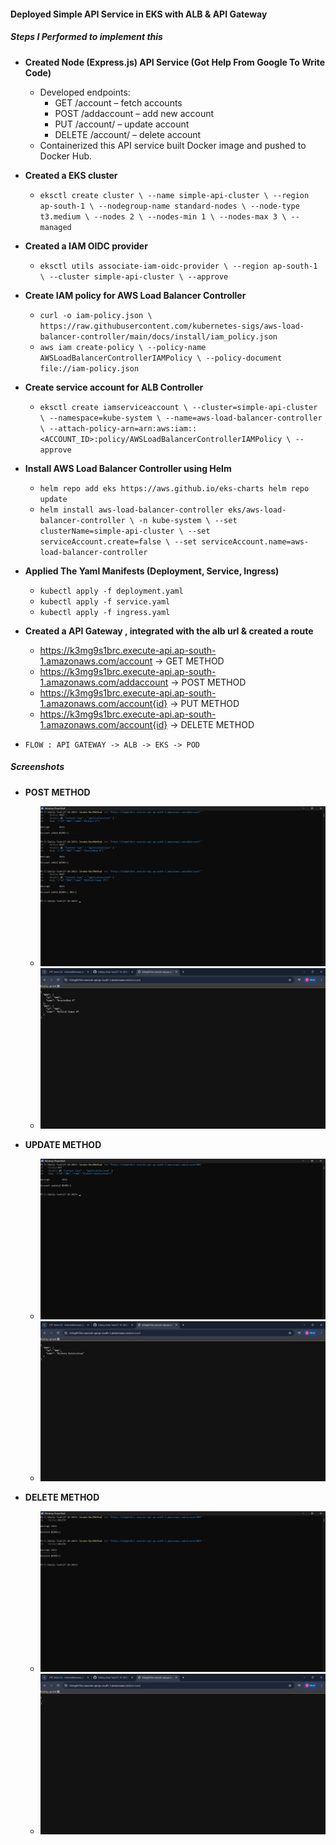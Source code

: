 #### Deployed Simple API Service in EKS with ALB & API Gateway

##### Steps I Performed to implement this

- **Created Node (Express.js) API Service (Got Help From Google To Write Code)**
  - Developed endpoints:
    - GET /account – fetch accounts
    - POST /addaccount – add new account
    - PUT /account/<id> – update account
    - DELETE /account/<id> – delete account
  - Containerized this API service built Docker image and pushed to Docker Hub.
      
- **Created a EKS cluster**
  -  `eksctl create cluster \
  --name simple-api-cluster \
  --region ap-south-1 \
  --nodegroup-name standard-nodes \
  --node-type t3.medium \
  --nodes 2 \
  --nodes-min 1 \
  --nodes-max 3 \
  --managed`

- **Created a IAM OIDC provider**
  - `eksctl utils associate-iam-oidc-provider \
  --region ap-south-1 \
  --cluster simple-api-cluster \
  --approve`
    
- **Create IAM policy for AWS Load Balancer Controller**
  - `curl -o iam-policy.json \
https://raw.githubusercontent.com/kubernetes-sigs/aws-load-balancer-controller/main/docs/install/iam_policy.json `
  - `aws iam create-policy \
  --policy-name AWSLoadBalancerControllerIAMPolicy \
  --policy-document file://iam-policy.json`
    
- **Create service account for ALB Controller**
  - `eksctl create iamserviceaccount \
  --cluster=simple-api-cluster \
  --namespace=kube-system \
  --name=aws-load-balancer-controller \
  --attach-policy-arn=arn:aws:iam::<ACCOUNT_ID>:policy/AWSLoadBalancerControllerIAMPolicy \
  --approve`
    
- **Install AWS Load Balancer Controller using Helm**
  - `helm repo add eks https://aws.github.io/eks-charts
helm repo update`
  - `helm install aws-load-balancer-controller eks/aws-load-balancer-controller \
  -n kube-system \
  --set clusterName=simple-api-cluster \
  --set serviceAccount.create=false \
  --set serviceAccount.name=aws-load-balancer-controller`
    
- **Applied The Yaml Manifests (Deployment, Service, Ingress)**
  - `kubectl apply -f deployment.yaml`
  - `kubectl apply -f service.yaml`
  - `kubectl apply -f ingress.yaml` 
- **Created a API Gateway , integrated with the alb url & created a route**
  - https://k3mg9s1brc.execute-api.ap-south-1.amazonaws.com/account -> GET METHOD
  - https://k3mg9s1brc.execute-api.ap-south-1.amazonaws.com/addaccount -> POST METHOD
  - https://k3mg9s1brc.execute-api.ap-south-1.amazonaws.com/account{id} -> PUT METHOD
  - https://k3mg9s1brc.execute-api.ap-south-1.amazonaws.com/account{id} -> DELETE METHOD
    
- `FLOW : API GATEWAY -> ALB -> EKS -> POD`

##### Screenshots 
- **POST METHOD**
  - ![](Screenshots/Addin.png)
  - ![](Screenshots/Addout.png)
  
- **UPDATE METHOD**
  - ![](Screenshots/Upin.png)
  - ![](Screenshots/Upout.png)

- **DELETE METHOD**
  - ![](Screenshots/Delin.png)
  - ![](Screenshots/Delout.png)





      
